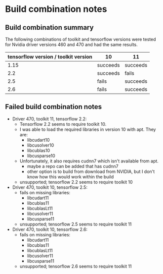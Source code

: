 # Build combination notes

## Build combination summary

The following combinations of toolkit and tensorflow versions were tested for Nvidia driver versions 460 and 470 and had the same results.

| tensorflow version / toolkit version | 10 | 11 |
| ----------------------------------- | -- | -- |
| 1.15 | succeeds | succeeds |
| 2.2 | succeeds | fails |
| 2.5 | fails | succeeds |
| 2.6 | fails | succeeds |

## Failed build combination notes

* Driver 470, toolkit 11, tensorflow 2.2:
  * Tensorflow 2.2 seems to require toolkit 10.
  * I was able to load the required libraries in version 10 with apt. They are:
    * libcudart10
    * libcusolver10
    * libcublas10
    * libcusparse10
  * Unfortunately, it also requires cudnn7 which isn't available from apt.
    * maybe a repo can be added that has cudnn7
    * other option is to build from download from NVIDIA, but I don't know how this would work within the build
  * unsupported; tensorflow 2.2 seems to require toolkit 10
* Driver 470, toolkit 10, tensorflow 2.5:
  * fails on missing libraries:
    * libcudart11
    * libcublas11
    * libcublasLt11
    * libcusolver11
    * libcusparse11
  * unsupported; tensorflow 2.5 seems to require toolkit 11
* Driver 470, toolkit 10, tensorflow 2.6:
  * fails on missing libraries:
    * libcudart11
    * libcublas11
    * libcublasLt11
    * libcusolver11
    * libcusparse11
  * unsupported; tensorflow 2.6 seems to require toolkit 11
